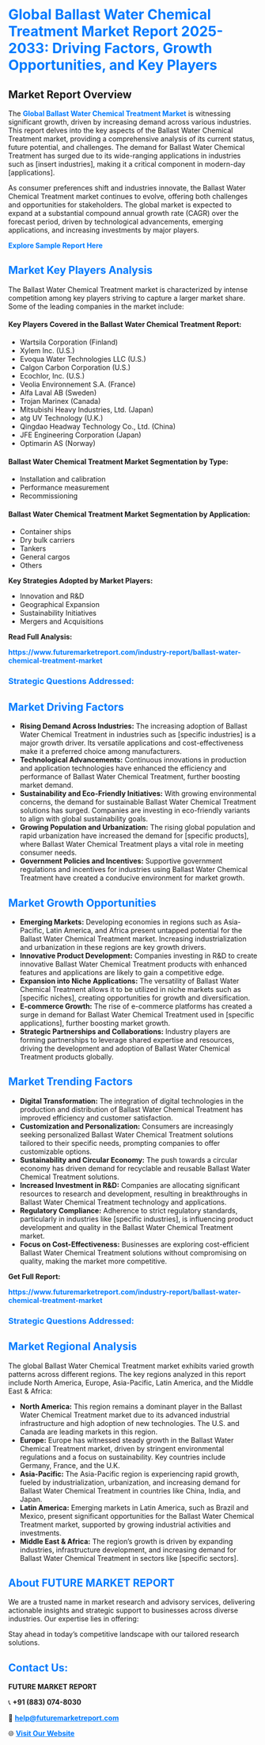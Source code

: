 <h1 style="color: #007BFF;">Global Ballast Water Chemical Treatment Market Report 2025-2033: Driving Factors, Growth Opportunities, and Key Players</h1>

<section id="overview">
<h2>Market Report Overview</h2>
<p>The <a href="https://www.futuremarketreport.com/industry-report/ballast-water-chemical-treatment-market" style="color: #007BFF; text-decoration: none;"><strong>Global Ballast Water Chemical Treatment Market</strong></a> is witnessing significant growth, driven by increasing demand across various industries. This report delves into the key aspects of the Ballast Water Chemical Treatment market, providing a comprehensive analysis of its current status, future potential, and challenges. The demand for Ballast Water Chemical Treatment has surged due to its wide-ranging applications in industries such as [insert industries], making it a critical component in modern-day [applications].</p>
<p>As consumer preferences shift and industries innovate, the Ballast Water Chemical Treatment market continues to evolve, offering both challenges and opportunities for stakeholders. The global market is expected to expand at a substantial compound annual growth rate (CAGR) over the forecast period, driven by technological advancements, emerging applications, and increasing investments by major players.</p>
</section>

<section id="overview">
<p><a href="https://www.futuremarketreport.com/request-sample/reportId=53885" style="color: #007BFF; text-decoration: none;"><strong>Explore Sample Report Here</strong></a></p>
</section>

<section id="key-players">
<h2 style="color: #007BFF;">Market Key Players Analysis</h2>
<p>The Ballast Water Chemical Treatment market is characterized by intense competition among key players striving to capture a larger market share. Some of the leading companies in the market include:</p>
<h4>Key Players Covered in the Ballast Water Chemical Treatment Report:</h4>
<ul><li>Wartsila Corporation (Finland)</li><li>Xylem Inc. (U.S.)</li><li>Evoqua Water Technologies LLC (U.S.)</li><li>Calgon Carbon Corporation (U.S.)</li><li>Ecochlor, Inc. (U.S.)</li><li>Veolia Environnement S.A. (France)</li><li>Alfa Laval AB (Sweden)</li><li>Trojan Marinex (Canada)</li><li>Mitsubishi Heavy Industries, Ltd. (Japan)</li><li>atg UV Technology (U.K.)</li><li>Qingdao Headway Technology Co., Ltd. (China)</li><li>JFE Engineering Corporation (Japan)</li><li>Optimarin AS (Norway)</li></ul>
<h4>Ballast Water Chemical Treatment Market Segmentation by Type:</h4>
<ul><li>Installation and calibration</li><li>Performance measurement</li><li>Recommissioning</li></ul>

<h4>Ballast Water Chemical Treatment Market Segmentation by Application:</h4>
<ul><li>Container ships</li><li>Dry bulk carriers</li><li>Tankers</li><li>General cargos</li><li>Others</li></ul>
<p><strong>Key Strategies Adopted by Market Players:</strong></p>
<ul>
<li>Innovation and R&D</li>
<li>Geographical Expansion</li>
<li>Sustainability Initiatives</li>
<li>Mergers and Acquisitions</li>
</ul>
</section>

<section>
<p><strong>Read Full Analysis: </strong></p><a href="https://www.futuremarketreport.com/industry-report/ballast-water-chemical-treatment-market" style="color: #007BFF; text-decoration: none;"><strong>https://www.futuremarketreport.com/industry-report/ballast-water-chemical-treatment-market</strong></a>
<h3 style="color: #007BFF;">Strategic Questions Addressed:</h3>
</section>

<section id="driving-factors">
<h2 style="color: #007BFF;">Market Driving Factors</h2>
<ul>
<li><strong>Rising Demand Across Industries:</strong> The increasing adoption of Ballast Water Chemical Treatment in industries such as [specific industries] is a major growth driver. Its versatile applications and cost-effectiveness make it a preferred choice among manufacturers.</li>
<li><strong>Technological Advancements:</strong> Continuous innovations in production and application technologies have enhanced the efficiency and performance of Ballast Water Chemical Treatment, further boosting market demand.</li>
<li><strong>Sustainability and Eco-Friendly Initiatives:</strong> With growing environmental concerns, the demand for sustainable Ballast Water Chemical Treatment solutions has surged. Companies are investing in eco-friendly variants to align with global sustainability goals.</li>
<li><strong>Growing Population and Urbanization:</strong> The rising global population and rapid urbanization have increased the demand for [specific products], where Ballast Water Chemical Treatment plays a vital role in meeting consumer needs.</li>
<li><strong>Government Policies and Incentives:</strong> Supportive government regulations and incentives for industries using Ballast Water Chemical Treatment have created a conducive environment for market growth.</li>
</ul>
</section>

<section id="growth-opportunities">
<h2 style="color: #007BFF;">Market Growth Opportunities</h2>
<ul>
<li><strong>Emerging Markets:</strong> Developing economies in regions such as Asia-Pacific, Latin America, and Africa present untapped potential for the Ballast Water Chemical Treatment market. Increasing industrialization and urbanization in these regions are key growth drivers.</li>
<li><strong>Innovative Product Development:</strong> Companies investing in R&D to create innovative Ballast Water Chemical Treatment products with enhanced features and applications are likely to gain a competitive edge.</li>
<li><strong>Expansion into Niche Applications:</strong> The versatility of Ballast Water Chemical Treatment allows it to be utilized in niche markets such as [specific niches], creating opportunities for growth and diversification.</li>
<li><strong>E-commerce Growth:</strong> The rise of e-commerce platforms has created a surge in demand for Ballast Water Chemical Treatment used in [specific applications], further boosting market growth.</li>
<li><strong>Strategic Partnerships and Collaborations:</strong> Industry players are forming partnerships to leverage shared expertise and resources, driving the development and adoption of Ballast Water Chemical Treatment products globally.</li>
</ul>
</section>

<section id="trending-factors">
<h2 style="color: #007BFF;">Market Trending Factors</h2>
<ul>
<li><strong>Digital Transformation:</strong> The integration of digital technologies in the production and distribution of Ballast Water Chemical Treatment has improved efficiency and customer satisfaction.</li>
<li><strong>Customization and Personalization:</strong> Consumers are increasingly seeking personalized Ballast Water Chemical Treatment solutions tailored to their specific needs, prompting companies to offer customizable options.</li>
<li><strong>Sustainability and Circular Economy:</strong> The push towards a circular economy has driven demand for recyclable and reusable Ballast Water Chemical Treatment solutions.</li>
<li><strong>Increased Investment in R&D:</strong> Companies are allocating significant resources to research and development, resulting in breakthroughs in Ballast Water Chemical Treatment technology and applications.</li>
<li><strong>Regulatory Compliance:</strong> Adherence to strict regulatory standards, particularly in industries like [specific industries], is influencing product development and quality in the Ballast Water Chemical Treatment market.</li>
<li><strong>Focus on Cost-Effectiveness:</strong> Businesses are exploring cost-efficient Ballast Water Chemical Treatment solutions without compromising on quality, making the market more competitive.</li>
</ul>
</section>

<section>
<p><strong>Get Full Report: </strong></p><a href="https://www.futuremarketreport.com/industry-report/ballast-water-chemical-treatment-market" style="color: #007BFF; text-decoration: none;"><strong>https://www.futuremarketreport.com/industry-report/ballast-water-chemical-treatment-market</strong></a>
<h3 style="color: #007BFF;">Strategic Questions Addressed:</h3>
</section>


<section id="regional-analysis">
<h2 style="color: #007BFF;">Market Regional Analysis</h2>
<p>The global Ballast Water Chemical Treatment market exhibits varied growth patterns across different regions. The key regions analyzed in this report include North America, Europe, Asia-Pacific, Latin America, and the Middle East & Africa:</p>
<ul>
<li><strong>North America:</strong> This region remains a dominant player in the Ballast Water Chemical Treatment market due to its advanced industrial infrastructure and high adoption of new technologies. The U.S. and Canada are leading markets in this region.</li>
<li><strong>Europe:</strong> Europe has witnessed steady growth in the Ballast Water Chemical Treatment market, driven by stringent environmental regulations and a focus on sustainability. Key countries include Germany, France, and the U.K.</li>
<li><strong>Asia-Pacific:</strong> The Asia-Pacific region is experiencing rapid growth, fueled by industrialization, urbanization, and increasing demand for Ballast Water Chemical Treatment in countries like China, India, and Japan.</li>
<li><strong>Latin America:</strong> Emerging markets in Latin America, such as Brazil and Mexico, present significant opportunities for the Ballast Water Chemical Treatment market, supported by growing industrial activities and investments.</li>
<li><strong>Middle East & Africa:</strong> The region’s growth is driven by expanding industries, infrastructure development, and increasing demand for Ballast Water Chemical Treatment in sectors like [specific sectors].</li>
</ul>
</section>

<footer>
<h2 style="color: #007BFF;">About FUTURE MARKET REPORT</h2>
<p>We are a trusted name in market research and advisory services, delivering actionable insights and strategic support to businesses across diverse industries. Our expertise lies in offering:</p>

<p>Stay ahead in today’s competitive landscape with our tailored research solutions.</p>

<h2 style="color: #007BFF;">Contact Us:</h2>
<p><strong>FUTURE MARKET REPORT</strong></p>
<p>📞 <strong>+91 (883) 074-8030</strong></p>
<p>📧 <strong><a href="mailto:help@futuremarketreport.com" style="color: #007BFF;">help@futuremarketreport.com</a></strong></p>
<p>🌐 <strong><a href="https://www.futuremarketreport.com/" style="color: #007BFF;">Visit Our Website</a></strong></p>
</footer>
